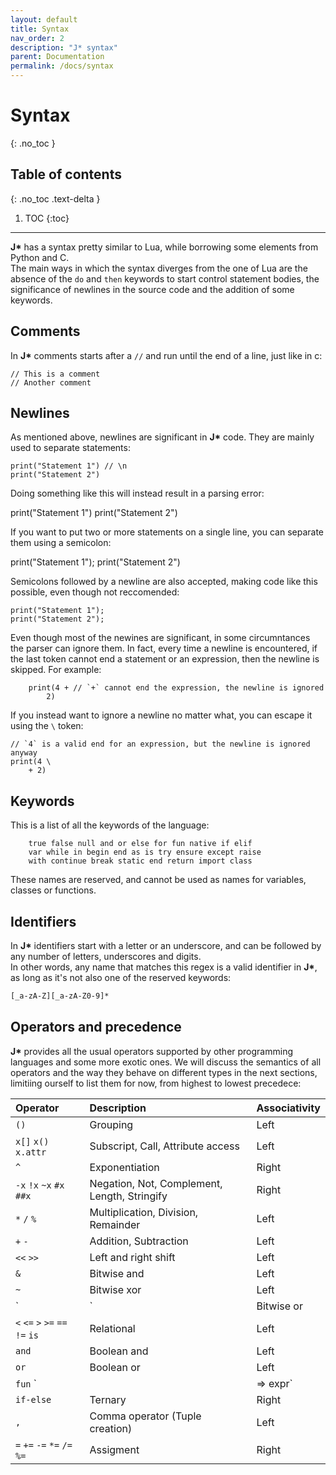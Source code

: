 ```yaml
---
layout: default
title: Syntax
nav_order: 2
description: "J* syntax"
parent: Documentation
permalink: /docs/syntax
---
```


# Syntax
{: .no_toc }

## Table of contents
{: .no_toc .text-delta }

1. TOC
{:toc}

---

**J\*** has a syntax pretty similar to Lua, while borrowing some elements from Python and C.  
The main ways in which the syntax diverges from the one of Lua are the absence of the `do` and 
`then` keywords to start control statement bodies, the significance of newlines in the source code 
and the addition of some keywords.

## Comments

In **J\*** comments starts after a `//` and run until the end of a line, just like in c:
```jstar
// This is a comment
// Another comment
```

## Newlines

As mentioned above, newlines are significant in **J\*** code. They are mainly used to separate 
statements:
```jstar
print("Statement 1") // \n
print("Statement 2")
```

Doing something like this will instead result in a parsing error:
<div class="runnable-snippet">
print("Statement 1") print("Statement 2")
</div>

If you want to put two or more statements on a single line, you can separate them using a semicolon:
<div class="runnable-snippet">
print("Statement 1"); print("Statement 2")
</div>

Semicolons followed by a newline are also accepted, making code like this possible, even though not
reccomended:
```jstar
print("Statement 1");
print("Statement 2");
```

Even though most of the newines are significant, in some circumntances the parser can ignore them.
In fact, every time a newline is encountered, if the last token cannot end a statement or an 
expression, then the newline is skipped. For example:
```jstar
    print(4 + // `+` cannot end the expression, the newline is ignored
        2)
```

If you instead want to ignore a newline no matter what, you can escape it using the `\` token:
```jstar
// `4` is a valid end for an expression, but the newline is ignored anyway
print(4 \
    + 2)
```

## Keywords
This is a list of all the keywords of the language:
```jstar
    true false null and or else for fun native if elif
    var while in begin end as is try ensure except raise
    with continue break static end return import class
```
These names are reserved, and cannot be used as names for variables, classes or functions.

## Identifiers

In **J\*** identifiers start with  a letter or an underscore, and can be followed by any number
of letters, underscores and digits.  
In other words, any name that matches this regex is a valid identifier in **J\***, as long as it's 
not also one of the reserved keywords:
```bash
[_a-zA-Z][_a-zA-Z0-9]*
```

## Operators and precedence

**J\*** provides all the usual operators supported by other programming languages and some more
exotic ones. We will discuss the semantics of all operators and the way they behave on different 
types in the next sections, limitiing ourself to list them for now, from highest to lowest 
precedece:

| Operator                         | Description                                    | Associativity  |
|:---------------------------------|:-----------------------------------------------|:---------------|
| `()`                             | Grouping                                       | Left           |
| `x[]` `x()` `x.attr`             | Subscript, Call, Attribute access              | Left           |
| `^`                              | Exponentiation                                 | Right          |
| `-x` `!x` `~x` `#x` `##x`        | Negation, Not, Complement, Length, Stringify   | Right          |
| `*` `/` `%`                      | Multiplication, Division, Remainder            | Left           |
| `+` `-`                          | Addition, Subtraction                          | Left           |
| `<<` `>>`                        | Left and right shift                           | Left           |
| `&`                              | Bitwise and                                    | Left           |
| `~`                              | Bitwise xor                                    | Left           |
| `|`                              | Bitwise or                                     | Left           |
| `<` `<=` `>` `>=` `==` `!=` `is` | Relational                                     | Left           |
| `and`                            | Boolean and                                    | Left           |
| `or`                             | Boolean or                                     | Left           |
| `fun` `|| => expr`               | Functon literal, lambda                        | Right          |
| `if-else`                        | Ternary                                        | Right          |
| `,`                              | Comma operator (Tuple creation)                | Left           |
| `=` `+=` `-=` `*=` `/=` `%=`     | Assigment                                      | Right          |



